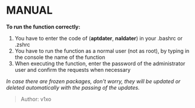 # MANUAL

__To run the function correctly:__
  1. You have to enter the code of (**aptdater**, **naldater**) in your .bashrc or .zshrc
  2. You have to run the function as a normal user (not as root), by typing in the console the name of the function
  3. When executing the function, enter the password of the administrator user and confirm the requests when necessary
  
  *In case there are frozen packages, don't worry, they will be updated or deleted automatically with the passing of the updates.*

> Author: v1xo
